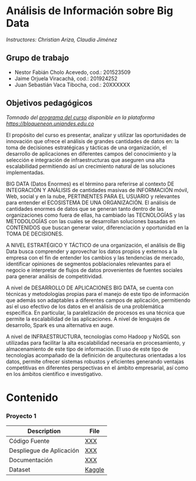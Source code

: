 # Análisis de Información sobre Big Data

*Instructores: Christian Ariza, Claudia Jiménez*

## Grupo de trabajo
* Nestor Fabián Cholo Acevedo, cod.: 201523509
* Jaime Orjuela Viracachá, cod.: 201924252
* Juan Sebastián Vaca Tibocha, cod.: 20XXXXXX

## Objetivos pedagógicos 
<i>Tomnado del <a href=https://bloqueneon.uniandes.edu.co/d2l/le/lessons/25917/topics/127502>programa del curso</a> disponible en la plataforma <a href=https://bloqueneon.uniandes.edu.co>https://bloqueneon.uniandes.edu.co</a></i>

El propósito del curso es presentar, analizar y utilizar las oportunidades de innovación que ofrece el análisis de grandes cantidades de datos en: la toma de decisiones estratégicas y tácticas de una organización, el desarrollo de aplicaciones en diferentes campos del conocimiento y la selección e integración de infraestructuras que aseguren una alta escalabilidad permitiendo así un crecimiento natural de las soluciones implementadas.

BIG DATA (Datos Enormes) es el término para referirse al contexto DE INTEGRACIÓN Y ANÁLISIS de cantidades masivas de INFORMACIÓN móvil, Web, social y en la nube, PERTINENTES PARA EL USUARIO y relevantes para entender el ECOSISTEMA DE UNA ORGANIZACIÓN. El análisis de cantidades enormes de datos que se generan tanto dentro de las organizaciones como fuera de ellas, ha cambiado las TECNOLOGÍAS y las METODOLOGÍAS con las cuales se desarrollan soluciones basadas en CONTENIDOS que buscan generar valor, diferenciación y oportunidad en la TOMA DE DECISIONES.

A NIVEL ESTRATÉGICO Y TÁCTICO de una organización, el análisis de Big Data busca comprender y aprovechar los datos propios y externos a la empresa con el fin de entender los cambios y las tendencias de mercado, identificar opiniones de segmentos poblacionales relevantes para el negocio e interpretar de flujos de datos provenientes de fuentes sociales para generar análisis de competitividad.

A nivel de DESARROLLO DE APLICACIONES BIG DATA, se cuenta con técnicas y metodologías propias para el manejo de este tipo de información que además son adaptables a diferentes campos de aplicación, permitiendo así el uso efectivo de los datos en el análisis de una problemática específica. En particular, la paralelización de procesos es una técnica que permite la escalabilidad de las aplicaciones. A nivel de lenguajes de desarrollo, Spark es una alternativa en auge.

A nivel de INFRAESTRUCTURA, tecnologías como Hadoop y NoSQL son utilizadas para facilitar la alta escalabilidad necesaria en procesamiento, y almacenamiento de este tipo de información. El uso de este tipo de tecnologías acompañado de la definición de arquitecturas orientadas a los datos, permite ofrecer sistemas robustos y eficientes generando ventajas competitivas en diferentes perspectivas en el ámbito empresarial, así como en los ámbitos científico e investigativo.

# Contenido
### Proyecto 1

|Description|File|
|----|--------|
|Código Fuente|[XXX](https://github.com/jaimeorjuela/bigdata/readme.md)|
|Despliegue de Aplicación|[XXX](https://github.com/jaimeorjuela/bigdata/readme.md)|
|Documentación|[XXX](https://github.com/jaimeorjuela/bigdata/readme.md)|
|Dataset|[Kaggle](https://www.kaggle.com/c/miia4201-202019-p3-moviegenreclassification/data)|

